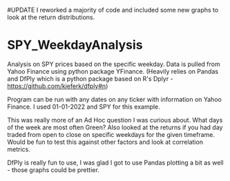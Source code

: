 #UPDATE
I reworked a majority of code and included some new graphs to look at the return distributions.

# SPY_WeekdayAnalysis
Analysis on SPY prices based on the specific weekday.
Data is pulled from Yahoo Finance using python package YFinance.
(Heavily relies on Pandas and DfPly which is a python package based on R's Dplyr - https://github.com/kieferk/dfply#n)

Program can be run with any dates on any ticker with information on Yahoo Finance.
I used 01-01-2022 and SPY for this example.

This was really more of an Ad Hoc question I was curious about. What days of the week are most often Green?
Also looked at the returns if you had day traded from open to close on specific weekdays for the given timeframe.
Would be fun to test this against other factors and look at correlation metrics.

DfPly is really fun to use, I was glad I got to use Pandas plotting a bit as well - those graphs could be prettier.
